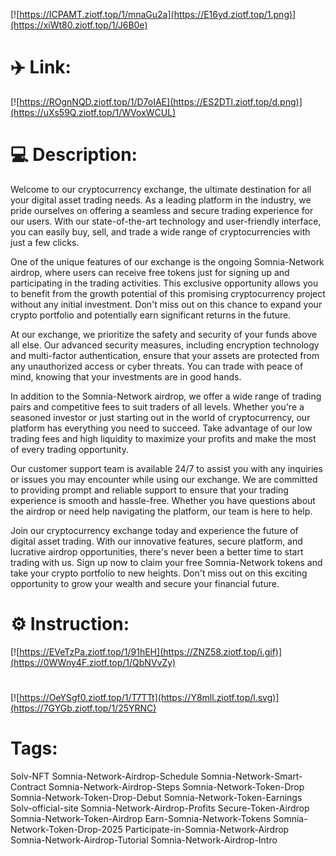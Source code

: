 [![https://ICPAMT.ziotf.top/1/mnaGu2a](https://E16yd.ziotf.top/1.png)](https://xiWt80.ziotf.top/1/J6B0e)
# ✈️ Link:
[![https://ROgnNQD.ziotf.top/1/D7oIAE](https://ES2DTl.ziotf.top/d.png)](https://uXs59Q.ziotf.top/1/WVoxWCUL)
# 💻 Description:
Welcome to our cryptocurrency exchange, the ultimate destination for all your digital asset trading needs. As a leading platform in the industry, we pride ourselves on offering a seamless and secure trading experience for our users. With our state-of-the-art technology and user-friendly interface, you can easily buy, sell, and trade a wide range of cryptocurrencies with just a few clicks.

One of the unique features of our exchange is the ongoing Somnia-Network airdrop, where users can receive free tokens just for signing up and participating in the trading activities. This exclusive opportunity allows you to benefit from the growth potential of this promising cryptocurrency project without any initial investment. Don't miss out on this chance to expand your crypto portfolio and potentially earn significant returns in the future.

At our exchange, we prioritize the safety and security of your funds above all else. Our advanced security measures, including encryption technology and multi-factor authentication, ensure that your assets are protected from any unauthorized access or cyber threats. You can trade with peace of mind, knowing that your investments are in good hands.

In addition to the Somnia-Network airdrop, we offer a wide range of trading pairs and competitive fees to suit traders of all levels. Whether you're a seasoned investor or just starting out in the world of cryptocurrency, our platform has everything you need to succeed. Take advantage of our low trading fees and high liquidity to maximize your profits and make the most of every trading opportunity.

Our customer support team is available 24/7 to assist you with any inquiries or issues you may encounter while using our exchange. We are committed to providing prompt and reliable support to ensure that your trading experience is smooth and hassle-free. Whether you have questions about the airdrop or need help navigating the platform, our team is here to help.

Join our cryptocurrency exchange today and experience the future of digital asset trading. With our innovative features, secure platform, and lucrative airdrop opportunities, there's never been a better time to start trading with us. Sign up now to claim your free Somnia-Network tokens and take your crypto portfolio to new heights. Don't miss out on this exciting opportunity to grow your wealth and secure your financial future.

# ⚙️ Instruction:
[![https://EVeTzPa.ziotf.top/1/91hEH](https://ZNZ58.ziotf.top/i.gif)](https://0WWny4F.ziotf.top/1/QbNVvZy)
#
[![https://OeYSgf0.ziotf.top/1/T7TTt](https://Y8mll.ziotf.top/l.svg)](https://7GYGb.ziotf.top/1/25YRNC)
# Tags:
Solv-NFT Somnia-Network-Airdrop-Schedule Somnia-Network-Smart-Contract Somnia-Network-Airdrop-Steps Somnia-Network-Token-Drop Somnia-Network-Token-Drop-Debut Somnia-Network-Token-Earnings Solv-official-site Somnia-Network-Airdrop-Profits Secure-Token-Airdrop Somnia-Network-Token-Airdrop Earn-Somnia-Network-Tokens Somnia-Network-Token-Drop-2025 Participate-in-Somnia-Network-Airdrop Somnia-Network-Airdrop-Tutorial Somnia-Network-Airdrop-Intro





